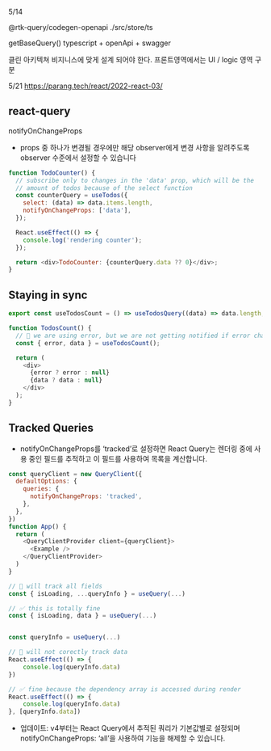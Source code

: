 5/14

@rtk-query/codegen-openapi ./src/store/ts

getBaseQuery()
typescript + openApi + swagger

클린 아키텍쳐
비지니스에 맞게 설계 되어야 한다.
프론트영역에서는 UI / logic 영역 구분

5/21
https://parang.tech/react/2022-react-03/

## react-query

notifyOnChangeProps

- props 중 하나가 변경될 경우에만 해당 observer에게 변경 사항을 알려주도록 observer 수준에서 설정할 수 있습니다

```javascript
function TodoCounter() {
  // subscribe only to changes in the 'data' prop, which will be the
  // amount of todos because of the select function
  const counterQuery = useTodos({
    select: (data) => data.items.length,
    notifyOnChangeProps: ['data'],
  });

  React.useEffect(() => {
    console.log('rendering counter');
  });

  return <div>TodoCounter: {counterQuery.data ?? 0}</div>;
}
```

## Staying in sync

```javascript
export const useTodosCount = () => useTodosQuery((data) => data.length, ['data']);

function TodosCount() {
  // 🚨 we are using error, but we are not getting notified if error changes!
  const { error, data } = useTodosCount();

  return (
    <div>
      {error ? error : null}
      {data ? data : null}
    </div>
  );
}
```

## Tracked Queries

- notifyOnChangeProps를 ‘tracked’로 설정하면 React Query는 렌더링 중에 사용 중인 필드를 추적하고 이 필드를 사용하여 목록을 계산합니다.

```javascript
const queryClient = new QueryClient({
  defaultOptions: {
    queries: {
      notifyOnChangeProps: 'tracked',
    },
  },
})
function App() {
  return (
    <QueryClientProvider client={queryClient}>
      <Example />
    </QueryClientProvider>
  )
}

// 🚨 will track all fields
const { isLoading, ...queryInfo } = useQuery(...)

// ✅ this is totally fine
const { isLoading, data } = useQuery(...)


const queryInfo = useQuery(...)

// 🚨 will not corectly track data
React.useEffect(() => {
    console.log(queryInfo.data)
})

// ✅ fine because the dependency array is accessed during render
React.useEffect(() => {
    console.log(queryInfo.data)
}, [queryInfo.data])
```

- 업데이트: v4부터는 React Query에서 추적된 쿼리가 기본값별로 설정되며 notifyOnChangeProps: ‘all’을 사용하여 기능을 해제할 수 있습니다.
